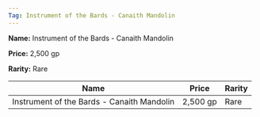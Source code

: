 ```yaml
---
Tag: Instrument of the Bards - Canaith Mandolin
---
```


**Name:** Instrument of the Bards - Canaith Mandolin

**Price:** 2,500 gp

**Rarity:** Rare

| Name     | Price     | Rarity     |
| -------- | --------- | ---------- |
| Instrument of the Bards - Canaith Mandolin | 2,500 gp | Rare |

